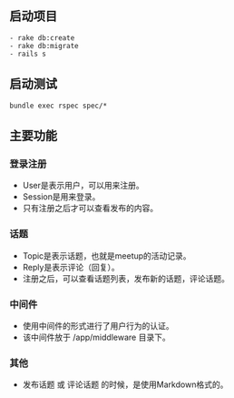

## 启动项目

```
- rake db:create
- rake db:migrate
- rails s
```

## 启动测试

```
bundle exec rspec spec/*
```

## 主要功能
### 登录注册
- User是表示用户，可以用来注册。
- Session是用来登录。
- 只有注册之后才可以查看发布的内容。

### 话题
- Topic是表示话题，也就是meetup的活动记录。
- Reply是表示评论（回复）。
- 注册之后，可以查看话题列表，发布新的话题，评论话题。

### 中间件
- 使用中间件的形式进行了用户行为的认证。
- 该中间件放于 /app/middleware 目录下。

### 其他
- 发布话题 或 评论话题 的时候，是使用Markdown格式的。

